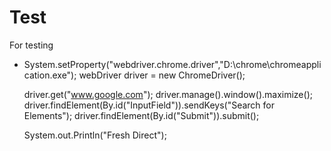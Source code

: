 # Test
For testing

-  System.setProperty("webdriver.chrome.driver","D:\\chrome\chromeapplication.exe");
   webDriver driver = new ChromeDriver();
   
   driver.get("www.google.com");
   driver.manage().window().maximize();
   driver.findElement(By.id("InputField")).sendKeys("Search for Elements");
   driver.findElement(By.id("Submit")).submit();
   

   System.out.Println("Fresh Direct");
   

   

   
   
   
   
   
   

